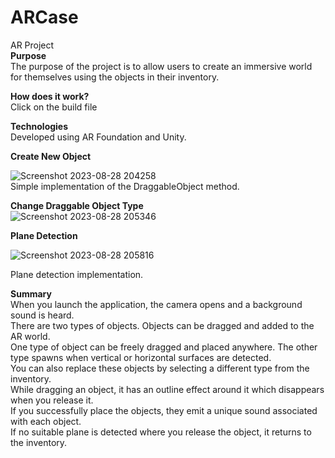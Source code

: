 # ARCase
AR Project <br/>
**Purpose** <br/>
The purpose of the project is to allow users to create an immersive world for themselves using the objects in their inventory.

**How does it work?** <br/>
 Click on the build file<br/>
 
**Technologies**<br/>
Developed using AR Foundation and Unity.<br/>

**Create New Object** <br/>

![Screenshot 2023-08-28 204258](https://github.com/ayseatabey/ARCase/assets/32060251/3709d8ad-81d4-4ce7-81bb-eb350a5c4616)  <br/>
Simple implementation of the DraggableObject method.

**Change Draggable Object Type** <br/>
![Screenshot 2023-08-28 205346](https://github.com/ayseatabey/ARCase/assets/32060251/a3eb5ddf-1149-4cc7-80d2-eafccfd02db9)  <br/>

**Plane Detection** <br/>

![Screenshot 2023-08-28 205816](https://github.com/ayseatabey/ARCase/assets/32060251/97abd398-99c6-439b-a8e7-26910c5c70e6) <br/>

Plane detection implementation.<br/>

**Summary**<br/>
When you launch the application, the camera opens and  a background sound is heard. <br/>
There are two types of objects. Objects can be dragged and added to the AR world. <br/>
One type of object can be freely dragged and placed anywhere. The other type spawns when vertical or horizontal surfaces are detected. <br/>
You can also replace these objects by selecting a different type from the inventory. <br/>
While dragging an object, it has an outline effect around it which disappears when you release it.<br/>
If you successfully place the objects, they emit a unique sound associated with each object.<br/>
If no suitable plane is detected where you release the object, it returns to the inventory.<br/>
